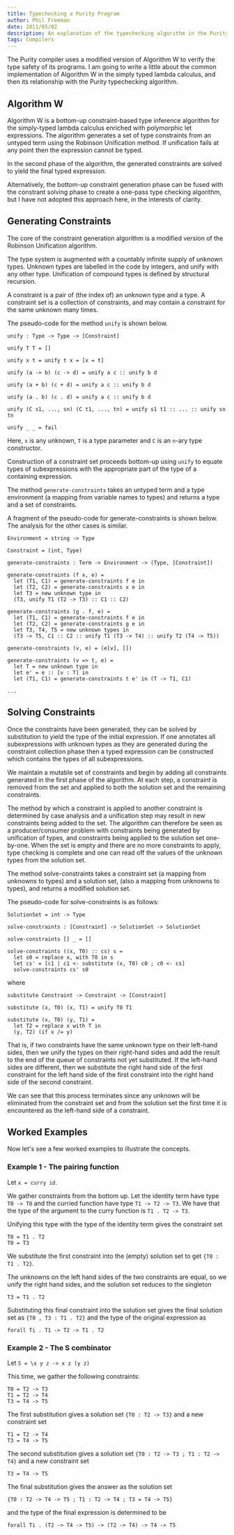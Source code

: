 ```yaml
---
title: Typechecking a Purity Program
author: Phil Freeman
date: 2011/05/02
description: An explanation of the typechecking algorithm in the Purity programming language
tags: Compilers
---
```


The Purity compiler uses a modified version of Algorithm W to verify the type safety of its programs. I am going to write a little about the common implementation of Algorithm W in the simply typed lambda calculus, and then its relationship with the Purity typechecking algorithm.

## Algorithm W

Algorithm W is a bottom-up constraint-based type inference algorithm for the simply-typed lambda calculus enriched with polymorphic let expressions. The algorithm generates a set of type constraints from an untyped term using the Robinson Unification method. If unification fails at any point then the expression cannot be typed.

In the second phase of the algorithm, the generated constraints are solved to yield the final typed expression.

Alternatively, the bottom-up constraint generation phase can be fused with the constrant solving phase to create a one-pass type checking algorithm, but I have not adopted this approach here, in the interests of clarity.

## Generating Constraints

The core of the constraint generation algorithm is a modified version of the Robinson Unification algorithm.

The type system is augmented with a countably infinite supply of unknown types. Unknown types are labelled in the code by integers, and unify with any other type. Unification of compound types is defined by structural recursion.

A constraint is a pair of (the index of) an unknown type and a type. A constraint set is a collection of constraints, and may contain a constraint for the same unknown many times.

The pseudo-code for the method `unify` is shown below.

~~~
unify : Type -> Type -> [Constraint]

unify T T = []

unify x t = unify t x = [x = t]

unify (a -> b) (c -> d) = unify a c :: unify b d

unify (a + b) (c + d) = unify a c :: unify b d

unify (a . b) (c . d) = unify a c :: unify b d

unify (C s1, ..., sn) (C t1, ..., tn) = unify s1 t1 :: ... :: unify sn tn

unify _ _ = fail
~~~

Here, `x` is any unknown, `T` is a type parameter and `C` is an `n`-ary type constructor.

Construction of a constraint set proceeds bottom-up using `unify` to equate types of subexpressions with the appropriate part of the type of a containing expression.

The method `generate-constraints` takes an untyped term and a type environment (a mapping from variable names to types) and returns a type and a set of constraints.

A fragment of the pseudo-code for generate-constraints is shown below. The analysis for the other cases is similar.

~~~
Environment = string -> Type

Constraint = (int, Type)

generate-constraints : Term -> Environment -> (Type, [Constraint])

generate-constraints (f x, e) =
  let (T1, C1) = generate-constraints f e in
  let (T2, C2) = generate-constraints x e in
  let T3 = new unknown type in
  (T3, unify T1 (T2 -> T3) :: C1 :: C2)

generate-constraints (g . f, e) =
  let (T1, C1) = generate-constraints f e in
  let (T2, C2) = generate-constraints g e in
  let T3, T4, T5 = new unknown types in
  (T3 -> T5, C1 :: C2 :: unify T1 (T3 -> T4) :: unify T2 (T4 -> T5))

generate-constraints (v, e) = (e[v], []) 

generate-constraints (v => t, e) =  
  let T = new unknown type in 
  let e' = e :: [v : T] in
  let (T1, C1) = generate-constraints t e' in (T -> T1, C1) 

...
~~~

## Solving Constraints

Once the constraints have been generated, they can be solved by substitution to yield the type of the initial expression. If one annotates all subexpressions with unknown types as they are generated during the constraint collection phase then a typed expression can be constructed which contains the types of all subexpressions.

We maintain a mutable set of constraints and begin by adding all constraints generated in the first phase of the algorithm. At each step, a constraint is removed from the set and applied to both the solution set and the remaining constraints.

The method by which a constraint is applied to another constraint is determined by case analysis and a unification step may result in new constraints being added to the set. The algorithm can therefore be seen as a producer/consumer problem with constraints being generated by unification of types, and constraints being applied to the solution set one-by-one. When the set is empty and there are no more constraints to apply, type checking is complete and one can read off the values of the unknown types from the solution set.

The method solve-constraints takes a constraint set (a mapping from unknowns to types) and a solution set, (also a mapping from unknowns to types), and returns a modified solution set.

The pseudo-code for solve-constraints is as follows:

~~~
SolutionSet = int -> Type
 
solve-constraints : [Constraint] -> SolutionSet -> SolutionSet
 
solve-constraints [] _ = []
 
solve-constraints ((x, T0) :: cs) s =
  let s0 = replace x, with T0 in s
  let cs' = [c1 | c1 <- substitute (x, T0) c0 ; c0 <- cs]
  solve-constraints cs' s0  
~~~

where

~~~
substitute Constraint -> Constraint -> [Constraint]

substitute (x, T0) (x, T1) = unify T0 T1

substitute (x, T0) (y, T1) =
  let T2 = replace x with T in
  (y, T2) (if x /= y)
~~~

That is, if two constraints have the same unknown type on their left-hand sides, then we unify the types on their right-hand sides and add the result to the end of the queue of constraints not yet substituted. If the left-hand sides are different, then we substitute the right hand side of the first constraint for the left hand side of the first constraint into the right hand side of the second constraint.

We can see that this process terminates since any unknown will be eliminated from the constraint set and from the solution set the first time it is encountered as the left-hand side of a constraint.

## Worked Examples

Now let\'s see a few worked examples to illustrate the concepts.

### Example 1 - The pairing function

Let `x = curry id`.

We gather constraints from the bottom up. Let the identity term have type `T0 -> T0` and the curried function have type `T1 -> T2 -> T3`. We have that the type of the argument to the curry function is `T1 . T2 -> T3`.

Unifying this type with the type of the identity term gives the constraint set

~~~
T0 = T1 . T2
T0 = T3 
~~~

We substitute the first constraint into the (empty) solution set to get `{T0 : T1 . T2}`.

The unknowns on the left hand sides of the two constraints are equal, so we unify the right hand sides, and the solution set reduces to the singleton

~~~
T3 = T1 . T2
~~~

Substituting this final constraint into the solution set gives the final solution set as `{T0 , T3 : T1 . T2}` and the type of the original expression as

~~~
forall Ti . T1 -> T2 -> T1 . T2
~~~

### Example 2 - The S combinator

Let `S = \x y z -> x z (y z)`

This time, we gather the following constraints:

~~~
T0 = T2 -> T3
T1 = T2 -> T4
T3 = T4 -> T5
~~~

The first substitution gives a solution set `{T0 : T2 -> T3}` and a new constraint set

~~~
T1 = T2 -> T4
T3 = T4 -> T5
~~~

The second substitution gives a solution set `{T0 : T2 -> T3 ; T1 : T2 -> T4}` and a new constraint set

~~~
T3 = T4 -> T5
~~~

The final substitution gives the answer as the solution set

~~~
{T0 : T2 -> T4 -> T5 ; T1 : T2 -> T4 ; T3 = T4 -> T5}
~~~

and the type of the final expression is determined to be


~~~
forall Ti . (T2 -> T4 -> T5) -> (T2 -> T4) -> T4 -> T5 
~~~
